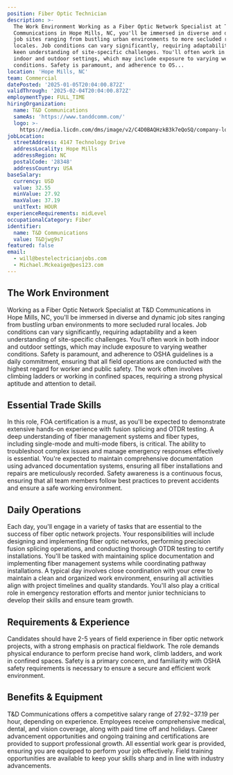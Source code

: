 ```yaml
---
position: Fiber Optic Technician
description: >-
  The Work Environment Working as a Fiber Optic Network Specialist at T&D
  Communications in Hope Mills, NC, you'll be immersed in diverse and dynamic
  job sites ranging from bustling urban environments to more secluded rural
  locales. Job conditions can vary significantly, requiring adaptability and a
  keen understanding of site-specific challenges. You'll often work in both
  indoor and outdoor settings, which may include exposure to varying weather
  conditions. Safety is paramount, and adherence to OS...
location: 'Hope Mills, NC'
team: Commercial
datePosted: '2025-01-05T20:04:00.872Z'
validThrough: '2025-02-04T20:04:00.872Z'
employmentType: FULL_TIME
hiringOrganization:
  name: T&D Communications
  sameAs: 'https://www.tanddcomm.com/'
  logo: >-
    https://media.licdn.com/dms/image/v2/C4D0BAQHzkB3k7eQoSQ/company-logo_200_200/company-logo_200_200/0/1631320385872?e=2147483647&v=beta&t=nuFy5lrwqoCuQ6_2P8hO_EwhwJlnndzcbM7ZPSfdKlM
jobLocation:
  streetAddress: 4147 Technology Drive
  addressLocality: Hope Mills
  addressRegion: NC
  postalCode: '28348'
  addressCountry: USA
baseSalary:
  currency: USD
  value: 32.55
  minValue: 27.92
  maxValue: 37.19
  unitText: HOUR
experienceRequirements: midLevel
occupationalCategory: Fiber
identifier:
  name: T&D Communications
  value: T&Djwg9s7
featured: false
email:
  - will@bestelectricianjobs.com
  - Michael.Mckeaige@pes123.com
---
```




## The Work Environment

Working as a Fiber Optic Network Specialist at T&D Communications in Hope Mills, NC, you'll be immersed in diverse and dynamic job sites ranging from bustling urban environments to more secluded rural locales. Job conditions can vary significantly, requiring adaptability and a keen understanding of site-specific challenges. You'll often work in both indoor and outdoor settings, which may include exposure to varying weather conditions. Safety is paramount, and adherence to OSHA guidelines is a daily commitment, ensuring that all field operations are conducted with the highest regard for worker and public safety. The work often involves climbing ladders or working in confined spaces, requiring a strong physical aptitude and attention to detail.

## Essential Trade Skills

In this role, FOA certification is a must, as you'll be expected to demonstrate extensive hands-on experience with fusion splicing and OTDR testing. A deep understanding of fiber management systems and fiber types, including single-mode and multi-mode fibers, is critical. The ability to troubleshoot complex issues and manage emergency responses effectively is essential. You're expected to maintain comprehensive documentation using advanced documentation systems, ensuring all fiber installations and repairs are meticulously recorded. Safety awareness is a continuous focus, ensuring that all team members follow best practices to prevent accidents and ensure a safe working environment.

## Daily Operations

Each day, you'll engage in a variety of tasks that are essential to the success of fiber optic network projects. Your responsibilities will include designing and implementing fiber optic networks, performing precision fusion splicing operations, and conducting thorough OTDR testing to certify installations. You'll be tasked with maintaining splice documentation and implementing fiber management systems while coordinating pathway installations. A typical day involves close coordination with your crew to maintain a clean and organized work environment, ensuring all activities align with project timelines and quality standards. You'll also play a critical role in emergency restoration efforts and mentor junior technicians to develop their skills and ensure team growth.

## Requirements & Experience

Candidates should have 2-5 years of field experience in fiber optic network projects, with a strong emphasis on practical fieldwork. The role demands physical endurance to perform precise hand work, climb ladders, and work in confined spaces. Safety is a primary concern, and familiarity with OSHA safety requirements is necessary to ensure a secure and efficient work environment.

## Benefits & Equipment

T&D Communications offers a competitive salary range of $27.92-$37.19 per hour, depending on experience. Employees receive comprehensive medical, dental, and vision coverage, along with paid time off and holidays. Career advancement opportunities and ongoing training and certifications are provided to support professional growth. All essential work gear is provided, ensuring you are equipped to perform your job effectively. Field training opportunities are available to keep your skills sharp and in line with industry advancements.